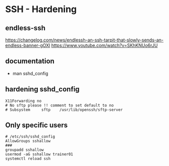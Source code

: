 # SSH - Hardening 

## endless-ssh 

https://changelog.com/news/endlessh-an-ssh-tarpit-that-slowly-sends-an-endless-banner-gOXl
https://www.youtube.com/watch?v=SKhKNUo6rJU

## documentation 

  * man sshd_config 
  
 ## hardening sshd_config 
 
```
X11Forwarding no
# No sftp please !! comment to set default to no 
# Subsystem     sftp    /usr/lib/openssh/sftp-server
```

## Only specific users 

```
# /etc/ssh/sshd_config 
AllowGroups sshallow
### 
groupadd sshallow
usermod -aG sshallow trainer01
systemctl reload ssh

```
